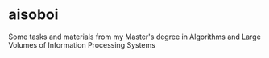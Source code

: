 # aisoboi

Some tasks and materials from my Master's degree in Algorithms and Large Volumes of Information Processing Systems
